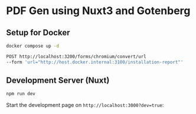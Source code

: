 # PDF Gen using Nuxt3 and Gotenberg

## Setup for Docker

```bash
docker compose up -d
```

```bash
POST http://localhost:3200/forms/chromium/convert/url 
--form 'url="http://host.docker.internal:3100/installation-report"'
```

## Development Server (Nuxt)

```bash
npm run dev
```

Start the development page on `http://localhost:3000?dev=true`:
